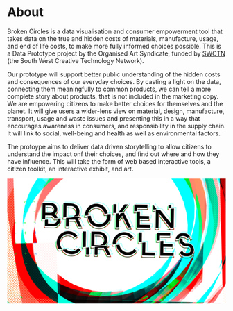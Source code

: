 # About

Broken Circles is a data visualisation and consumer empowerment tool that takes data on the true and hidden costs of materials, manufacture, usage, and end of life costs, to make more fully informed choices possible. This is a Data Prototype project by the Organised Art Syndicate, funded by [SWCTN](https://www.swctn.org.uk/data/) (the South West Creative Technology Network).

Our prototype will support better public understanding of the hidden costs and consequences of our everyday choices. By casting a light on the data, connecting them meaningfully to common products, we can tell a more complete story about products, that is not included in the marketing copy. We are empowering citizens to make better choices for themselves and the planet. It will give users a wider-lens view on material, design, manufacture, transport, usage and waste issues and presenting this in a way that encourages awareness in consumers, and responsibility in the supply chain. It will link to social, well-being and health as well as environmental factors. 

The protoype aims to deliver data driven storytelling to allow citizens to understand the impact onf their choices, and find out where and how they have influence. This will take the form of web based interactive tools, a citizen toolkit, an interactive exhibit, and art.

![Broken Frames logo](images/BCLogo.png)



